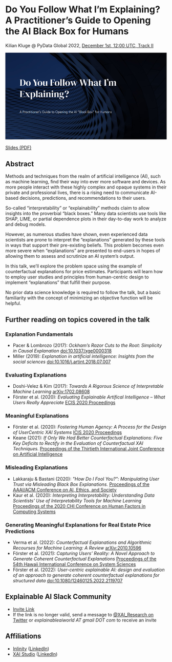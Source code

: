 # Do You Follow What I’m Explaining? A Practitioner’s Guide to Opening the AI Black Box for Humans

Kilian Kluge @ PyData Global 2022, [December 1st, 12:00 UTC, Track II](https://global2022.pydata.org/cfp/talk/T3N9MP/)

![Do You Follow What I'm Explaining? A Practitioner’s Guide to Opening the AI Black Box for Humans](./image.png)

[Slides (PDF)](https://github.com/ionicsolutions/do-you-follow-what-im-explaining/blob/main/Do%20You%20Follow%20What%20Im%20Explaining%20PyData%20Global%202022.pdf)

## Abstract

Methods and techniques from the realm of artificial intelligence (AI), such as machine learning,
find their way into ever more software and devices.
As more people interact with these highly complex and opaque systems in their private and professional lives,
there is a rising need to communicate AI-based decisions, predictions, and recommendations to their users.

So-called “interpretability” or “explainability” methods claim to allow insights into the proverbial “black boxes.”
Many data scientists use tools like SHAP, LIME, or partial dependence plots in their day-to-day work to analyze and debug models.

However, as numerous studies have shown, even experienced data scientists are prone to interpret the “explanations” generated 
by these tools in ways that support their pre-existing beliefs.
This problem becomes even more severe when “explanations” are presented to end-users in hopes of allowing them to
assess and scrutinize an AI system’s output.

In this talk, we’ll explore the problem space using the example of counterfactual explanations for price estimates.
Participants will learn how to employ user studies and principles from human-centric design 
to implement “explanations” that fulfill their purpose.

No prior data science knowledge is required to follow the talk, but a basic familiarity with the concept of minimizing
an objective function will be helpful.

## Further reading on topics covered in the talk

### Explanation Fundamentals

- Pacer & Lombrozo (2017): _Ockham’s Razor Cuts to the Root: Simplicity in Causal Explanation_ [doi:10.1037/xge0000318](https://doi.org/10.1037/xge0000318)
- Miller (2019): _Explanation in artificial intelligence: Insights from the social sciences_ [doi:10.1016/j.artint.2018.07.007](https://doi.org/10.1016/j.artint.2018.07.007)

### Evaluating Explanations

- Doshi-Velez & Kim (2017): _Towards A Rigorous Science of Interpretable Machine Learning_ [arXiv:1702.08608](https://arxiv.org/abs/1702.08608)
- Förster et al. (2020): _Evaluating Explainable Artifical Intelligence – What Users Really Appreciate_ [ECIS 2020 Proceedings](https://web.archive.org/web/20220803134652id_/https://aisel.aisnet.org/cgi/viewcontent.cgi?article=1194&context=ecis2020_rp)

### Meaningful Explanations
- Förster et al. (2020): _Fostering Human Agency: A Process for the Design of UserCentric XAI Systems_ [ICIS 2020 Proceedings](https://web.archive.org/web/20220802073726id_/https://aisel.aisnet.org/cgi/viewcontent.cgi?article=1064&context=icis2020)
- Keane (2021): _If Only We Had Better Counterfactual Explanations: Five Key Deficits to Rectify in the Evaluation of Counterfactual
XAI Techniques._ [Proceedings of the Thirtieth International Joint Conference on Artificial Intelligence](https://www.ijcai.org/proceedings/2021/0609.pdf)

### Misleading Explanations

- Lakkaraju & Bastani (2020): _"How Do I Fool You?": Manipulating User Trust via Misleading Black Box Explanations._ [Proceedings of the AAAI/ACM Conference on AI, Ethics, and Society](https://dl.acm.org/doi/pdf/10.1145/3375627.3375833)
- Kaur et al. (2020): _Interpreting Interpretability: Understanding Data Scientists’ Use of Interpretability Tools for Machine Learning_ [Proceedings of the 2020 CHI Conference on Human Factors in Computing Systems](http://www.jennwv.com/papers/interp-ds.pdf)

### Generating Meaningful Explanations for Real Estate Price Predictions

- Verma et al. (2022): _Counterfactual Explanations and Algorithmic Recourses for Machine Learning: A Review_ [arXiv:2010.10596](https://arxiv.org/abs/2010.10596)
- Förster et al. (2021): _Capturing Users’ Reality: A Novel Approach to Generate Coherent Counterfactual Explanations_ [Proceedings of the 54th Hawaii International Conference on System Sciences](https://scholarspace.manoa.hawaii.edu/server/api/core/bitstreams/947e7f6b-c7b0-4dba-afcc-95c4edef0a27/content)
- Förster et al. (2022): _User-centric explainable AI: design and evaluation of an approach to generate coherent counterfactual explanations for structured data_ [doi:10.1080/12460125.2022.2119707](https://doi.org/10.1080/12460125.2022.2119707)

## Explainable AI Slack Community

- [Invite Link](https://join.slack.com/t/explainableaiworld/shared_invite/zt-1ksm9yk8k-px88Tu9_fFuU7Zl2iDFvuQ)
- If the link is no longer valid, send a message to [@XAI_Research on Twitter](https://www.twitter.com/XAI_Research) or _explainableaiworld AT gmail DOT com_ to receive an invite
## Affiliations

- [Inlinity](https://www.inlinity.ai) ([LinkedIn](https://www.linkedin.com/company/inlinity/))
- [XAI Studio](https://www.xai-studio.de) ([LinkedIn](https://www.linkedin.com/company/xai-studio/))
